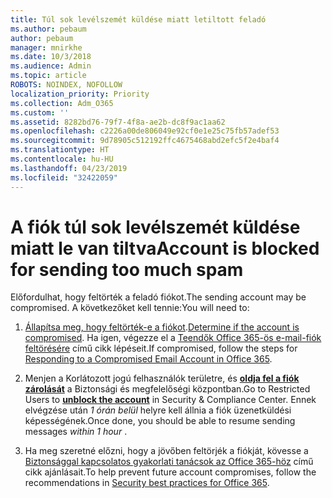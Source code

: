 ```yaml
---
title: Túl sok levélszemét küldése miatt letiltott feladó
ms.author: pebaum
author: pebaum
manager: mnirkhe
ms.date: 10/3/2018
ms.audience: Admin
ms.topic: article
ROBOTS: NOINDEX, NOFOLLOW
localization_priority: Priority
ms.collection: Adm_O365
ms.custom: ''
ms.assetid: 8282bd76-79f7-4f8a-ae2b-dc8f9ac1aa62
ms.openlocfilehash: c2226a00de806049e92cf0e1e25c75fb57adef53
ms.sourcegitcommit: 9d78905c512192ffc4675468abd2efc5f2e4baf4
ms.translationtype: HT
ms.contentlocale: hu-HU
ms.lasthandoff: 04/23/2019
ms.locfileid: "32422059"
---
```

# <a name="account-is-blocked-for-sending-too-much-spam"></a><span data-ttu-id="aa776-102">A fiók túl sok levélszemét küldése miatt le van tiltva</span><span class="sxs-lookup"><span data-stu-id="aa776-102">Account is blocked for sending too much spam</span></span>

<span data-ttu-id="aa776-103">Előfordulhat, hogy feltörték a feladó fiókot.</span><span class="sxs-lookup"><span data-stu-id="aa776-103">The sending account may be compromised.</span></span> <span data-ttu-id="aa776-104">A következőket kell tennie:</span><span class="sxs-lookup"><span data-stu-id="aa776-104">You will need to:</span></span>
  
1. <span data-ttu-id="aa776-105">[Állapítsa meg, hogy feltörték-e a fiókot](https://support.microsoft.com/help/2551603/how-to-determine-whether-your-office-365-account-has-been-compromised).</span><span class="sxs-lookup"><span data-stu-id="aa776-105">[Determine if the account is compromised](https://support.microsoft.com/help/2551603/how-to-determine-whether-your-office-365-account-has-been-compromised).</span></span> <span data-ttu-id="aa776-106">Ha igen, végezze el a [Teendők Office 365-ös e-mail-fiók feltörésére](https://docs.microsoft.com/office365/securitycompliance/responding-to-a-compromised-email-account) című cikk lépéseit.</span><span class="sxs-lookup"><span data-stu-id="aa776-106">If compromised, follow the steps for [Responding to a Compromised Email Account in Office 365](https://docs.microsoft.com/office365/securitycompliance/responding-to-a-compromised-email-account).</span></span>
    
2. <span data-ttu-id="aa776-107">Menjen a Korlátozott jogú felhasználók területre, és **[oldja fel a fiók zárolását](https://protection.office.com/?hash=/restrictedusers)** a Biztonsági és megfelelőségi központban.</span><span class="sxs-lookup"><span data-stu-id="aa776-107">Go to Restricted Users to **[unblock the account](https://protection.office.com/?hash=/restrictedusers)** in Security &amp; Compliance Center.</span></span> <span data-ttu-id="aa776-108">Ennek elvégzése után *1 órán belül* helyre kell állnia a fiók üzenetküldési képességének.</span><span class="sxs-lookup"><span data-stu-id="aa776-108">Once done, you should be able to resume sending messages  *within 1 hour*  .</span></span> 
    
3. <span data-ttu-id="aa776-109">Ha meg szeretné előzni, hogy a jövőben feltörjék a fiókját, kövesse a [Biztonsággal kapcsolatos gyakorlati tanácsok az Office 365-höz](https://support.office.com/article/9295e396-e53d-49b9-ae9b-0b5828cdedc3.aspx) című cikk ajánlásait.</span><span class="sxs-lookup"><span data-stu-id="aa776-109">To help prevent future account compromises, follow the recommendations in [Security best practices for Office 365](https://support.office.com/article/9295e396-e53d-49b9-ae9b-0b5828cdedc3.aspx).</span></span>
  

